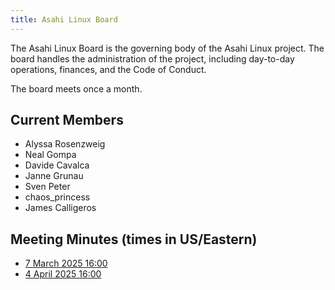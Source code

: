 ```yaml
---
title: Asahi Linux Board
---
```


The Asahi Linux Board is the governing body of the Asahi Linux project. The board
handles the administration of the project, including day-to-day operations, finances,
and the Code of Conduct.

The board meets once a month.

## Current Members
- Alyssa Rosenzweig
- Neal Gompa
- Davide Cavalca
- Janne Grunau
- Sven Peter
- chaos_princess
- James Calligeros

## Meeting Minutes (times in US/Eastern)
- [7 March 2025 16:00](minutes/20250307.md)
- [4 April 2025 16:00](minutes/20250404.md)
